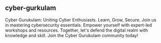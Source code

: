 ## cyber-gurkulam
Cyber Gurukulam: Uniting Cyber Enthusiasts. Learn, Grow, Secure. Join us in mastering cybersecurity essentials. Empower yourself with expert-led workshops and resources. Together, let's defend the digital realm with knowledge and skill. Join the Cyber Gurukulam community today!

